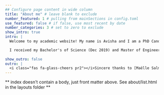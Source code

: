```yaml
---
## Configure page content in wide column
title: "About me" # leave blank to exclude
number_featured: 1 # pulling from mainSections in config.toml
use_featured: false # if false, use most recent by date
number_categories: 3 # set to zero to exclude
show_intro: true
intro: |
  Welcome to my academic website! My name is Avisha and I am a PhD Candidate at **Johns Hopkins University** in the Electrical and Computer Engineering Department. My research is at the intersection of machine learning and medicine. I work on optimizing focused ultrasound therapy in neurosurgery with computer vision, acoustic wave modeling, and operator learning. I am affiliated with the [HEPIUS Neurosurgical Innovation Lab](https://www.hopkinsmedicine.org/neurology-neurosurgery/research/hepius) and the [Neuroengineering Lab](https://neuroengineering.bme.jhu.edu/).

  I received my Bachelor's of Science (Dec 2019) and Master of Engineering (May 2020) degrees at **Cornell University**. During my time there, I was a member of the [Space Systems Design Studio](https://www.spacecraftresearch.com/), with the research focus of spacecraft electrical system development. For my Master's thesis, I delved into algorithms to emulate the mammalian olfactory system with neuromorphic systems. After completing my Masters degree, I spent a year as a computational neuroscience research scientist at **Yale School of Medicine** in the [Blumenfeld Lab](https://medicine.yale.edu/lab/blumenfeld/), using signal processing techniques to study the electrical activity of the brain in patients with epilepsy. 
  
show_outro: false
outro: |
  <i class="fas fa-glass-cheers pr2"></i>Sincere thanks to [Maëlle Salmon](https://masalmon.eu/) for her help naming this Hugo theme!
---
```


** index doesn't contain a body, just front matter above.
See about/list.html in the layouts folder **